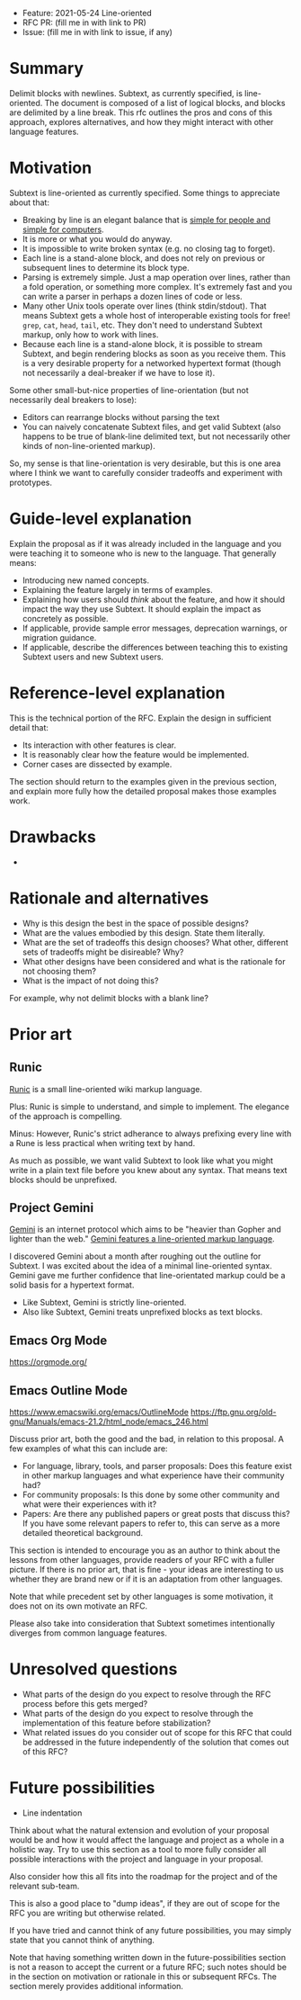 - Feature: 2021-05-24 Line-oriented
- RFC PR: (fill me in with link to PR)
- Issue: (fill me in with link to issue, if any)

# Summary

Delimit blocks with newlines. Subtext, as currently specified, is line-oriented. The document is composed of a list of logical blocks, and blocks are delimited by a line break. This rfc outlines the pros and cons of this approach, explores alternatives, and how they might interact with other language features.

# Motivation

Subtext is line-oriented as currently specified. Some things to appreciate about that:

- Breaking by line is an elegant balance that is [simple for people and simple for computers](../notes/design.md).
- It is more or what you would do anyway.
- It is impossible to write broken syntax (e.g. no closing tag to forget).
- Each line is a stand-alone block, and does not rely on previous or subsequent lines to determine its block type.
- Parsing is extremely simple. Just a map operation over lines, rather than a fold operation, or something more complex. It's extremely fast and you can write a parser in perhaps a dozen lines of code or less.
- Many other Unix tools operate over lines (think stdin/stdout). That means Subtext gets a whole host of interoperable existing tools for free! `grep`, `cat`, `head`, `tail`, etc. They don't need to understand Subtext markup, only how to work with lines.
- Because each line is a stand-alone block, it is possible to stream Subtext, and begin rendering blocks as soon as you receive them. This is a very desirable property for a networked hypertext format (though not necessarily a deal-breaker if we have to lose it).

Some other small-but-nice properties of line-orientation (but not necessarily deal breakers to lose):

- Editors can rearrange blocks without parsing the text
- You can naively concatenate Subtext files, and get valid Subtext (also happens to be true of blank-line delimited text, but not necessarily other kinds of non-line-oriented markup).

So, my sense is that line-orientation is very desirable, but this is one area where I think we want to carefully consider tradeoffs and experiment with prototypes.

# Guide-level explanation

Explain the proposal as if it was already included in the language and you were teaching it to someone who is new to the language. That generally means:

- Introducing new named concepts.
- Explaining the feature largely in terms of examples.
- Explaining how users should *think* about the feature, and how it should impact the way they use Subtext. It should explain the impact as concretely as possible.
- If applicable, provide sample error messages, deprecation warnings, or migration guidance.
- If applicable, describe the differences between teaching this to existing Subtext users and new Subtext users.

# Reference-level explanation

This is the technical portion of the RFC. Explain the design in sufficient detail that:

- Its interaction with other features is clear.
- It is reasonably clear how the feature would be implemented.
- Corner cases are dissected by example.

The section should return to the examples given in the previous section, and explain more fully how the detailed proposal makes those examples work.

# Drawbacks

- 

# Rationale and alternatives

- Why is this design the best in the space of possible designs?
- What are the values embodied by this design. State them literally.
- What are the set of tradeoffs this design chooses? What other, different sets of tradeoffs might be disireable? Why?
- What other designs have been considered and what is the rationale for not choosing them?
- What is the impact of not doing this?


For example, why not delimit blocks with a blank line?


# Prior art

## Runic

[Runic](https://wiki.xxiivv.com/site/runic.html) is a small line-oriented wiki markup language.

Plus: Runic is simple to understand, and simple to implement. The elegance of the approach is compelling.

Minus: However, Runic's strict adherance to always prefixing every line with a Rune is less practical when writing text by hand.

As much as possible, we want valid Subtext to look like what you might write in a plain text file before you knew about any syntax. That means text blocks should be unprefixed.

## Project Gemini

[Gemini](https://gemini.circumlunar.space/) is an internet protocol which aims to be "heavier than Gopher and lighter than the web." [Gemini features a line-oriented markup language](https://gemini.circumlunar.space/docs/specification.gmi).

I discovered Gemini about a month after roughing out the outline for Subtext. I was excited about the idea of a minimal line-oriented syntax. Gemini gave me further confidence that line-orientated markup could be a solid basis for a hypertext format.

- Like Subtext, Gemini is strictly line-oriented.
- Also like Subtext, Gemini treats unprefixed blocks as text blocks.

## Emacs Org Mode

https://orgmode.org/

## Emacs Outline Mode

https://www.emacswiki.org/emacs/OutlineMode
https://ftp.gnu.org/old-gnu/Manuals/emacs-21.2/html_node/emacs_246.html


Discuss prior art, both the good and the bad, in relation to this proposal.
A few examples of what this can include are:

- For language, library, tools, and parser proposals: Does this feature exist in other markup languages and what experience have their community had?
- For community proposals: Is this done by some other community and what were their experiences with it?
- Papers: Are there any published papers or great posts that discuss this? If you have some relevant papers to refer to, this can serve as a more detailed theoretical background.

This section is intended to encourage you as an author to think about the lessons from other languages, provide readers of your RFC with a fuller picture.
If there is no prior art, that is fine - your ideas are interesting to us whether they are brand new or if it is an adaptation from other languages.

Note that while precedent set by other languages is some motivation, it does not on its own motivate an RFC.

Please also take into consideration that Subtext sometimes intentionally diverges from common language features.

# Unresolved questions

- What parts of the design do you expect to resolve through the RFC process before this gets merged?
- What parts of the design do you expect to resolve through the implementation of this feature before stabilization?
- What related issues do you consider out of scope for this RFC that could be addressed in the future independently of the solution that comes out of this RFC?

# Future possibilities

- Line indentation

Think about what the natural extension and evolution of your proposal would
be and how it would affect the language and project as a whole in a holistic
way. Try to use this section as a tool to more fully consider all possible
interactions with the project and language in your proposal.

Also consider how this all fits into the roadmap for the project
and of the relevant sub-team.

This is also a good place to "dump ideas", if they are out of scope for the
RFC you are writing but otherwise related.

If you have tried and cannot think of any future possibilities,
you may simply state that you cannot think of anything.

Note that having something written down in the future-possibilities section
is not a reason to accept the current or a future RFC; such notes should be
in the section on motivation or rationale in this or subsequent RFCs.
The section merely provides additional information.